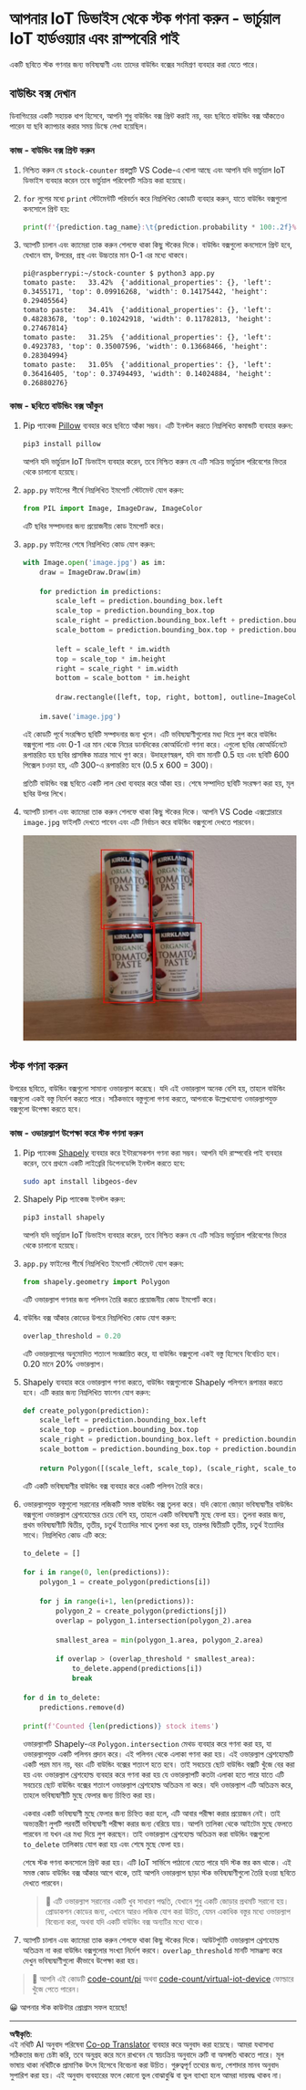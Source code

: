 <!--
CO_OP_TRANSLATOR_METADATA:
{
  "original_hash": "9c4320311c0f2c1884a6a21265d98a51",
  "translation_date": "2025-08-27T09:56:42+00:00",
  "source_file": "5-retail/lessons/2-check-stock-device/single-board-computer-count-stock.md",
  "language_code": "bn"
}
-->
# আপনার IoT ডিভাইস থেকে স্টক গণনা করুন - ভার্চুয়াল IoT হার্ডওয়্যার এবং রাস্পবেরি পাই

একটি ছবিতে স্টক গণনার জন্য ভবিষ্যদ্বাণী এবং তাদের বাউন্ডিং বক্সের সংমিশ্রণ ব্যবহার করা যেতে পারে।

## বাউন্ডিং বক্স দেখান

ডিবাগিংয়ের একটি সহায়ক ধাপ হিসেবে, আপনি শুধু বাউন্ডিং বক্স প্রিন্ট করাই নয়, বরং ছবিতে বাউন্ডিং বক্স আঁকতেও পারেন যা ছবি ক্যাপচার করার সময় ডিস্কে লেখা হয়েছিল।

### কাজ - বাউন্ডিং বক্স প্রিন্ট করুন

1. নিশ্চিত করুন যে `stock-counter` প্রকল্পটি VS Code-এ খোলা আছে এবং আপনি যদি ভার্চুয়াল IoT ডিভাইস ব্যবহার করেন তবে ভার্চুয়াল পরিবেশটি সক্রিয় করা হয়েছে।

1. `for` লুপের মধ্যে `print` স্টেটমেন্টটি পরিবর্তন করে নিম্নলিখিত কোডটি ব্যবহার করুন, যাতে বাউন্ডিং বক্সগুলো কনসোলে প্রিন্ট হয়:

    ```python
    print(f'{prediction.tag_name}:\t{prediction.probability * 100:.2f}%\t{prediction.bounding_box}')
    ```

1. অ্যাপটি চালান এবং ক্যামেরা তাক করুন শেলফে থাকা কিছু স্টকের দিকে। বাউন্ডিং বক্সগুলো কনসোলে প্রিন্ট হবে, যেখানে বাম, উপরের, প্রস্থ এবং উচ্চতার মান 0-1 এর মধ্যে থাকবে।

    ```output
    pi@raspberrypi:~/stock-counter $ python3 app.py 
    tomato paste:   33.42%  {'additional_properties': {}, 'left': 0.3455171, 'top': 0.09916268, 'width': 0.14175442, 'height': 0.29405564}
    tomato paste:   34.41%  {'additional_properties': {}, 'left': 0.48283678, 'top': 0.10242918, 'width': 0.11782813, 'height': 0.27467814}
    tomato paste:   31.25%  {'additional_properties': {}, 'left': 0.4923783, 'top': 0.35007596, 'width': 0.13668466, 'height': 0.28304994}
    tomato paste:   31.05%  {'additional_properties': {}, 'left': 0.36416405, 'top': 0.37494493, 'width': 0.14024884, 'height': 0.26880276}
    ```

### কাজ - ছবিতে বাউন্ডিং বক্স আঁকুন

1. Pip প্যাকেজ [Pillow](https://pypi.org/project/Pillow/) ব্যবহার করে ছবিতে আঁকা সম্ভব। এটি ইনস্টল করতে নিম্নলিখিত কমান্ডটি ব্যবহার করুন:

    ```sh
    pip3 install pillow
    ```

    আপনি যদি ভার্চুয়াল IoT ডিভাইস ব্যবহার করেন, তবে নিশ্চিত করুন যে এটি সক্রিয় ভার্চুয়াল পরিবেশের ভিতর থেকে চালানো হয়েছে।

1. `app.py` ফাইলের শীর্ষে নিম্নলিখিত ইমপোর্ট স্টেটমেন্ট যোগ করুন:

    ```python
    from PIL import Image, ImageDraw, ImageColor
    ```

    এটি ছবির সম্পাদনার জন্য প্রয়োজনীয় কোড ইমপোর্ট করে।

1. `app.py` ফাইলের শেষে নিম্নলিখিত কোড যোগ করুন:

    ```python
    with Image.open('image.jpg') as im:
        draw = ImageDraw.Draw(im)
    
        for prediction in predictions:
            scale_left = prediction.bounding_box.left
            scale_top = prediction.bounding_box.top
            scale_right = prediction.bounding_box.left + prediction.bounding_box.width
            scale_bottom = prediction.bounding_box.top + prediction.bounding_box.height
            
            left = scale_left * im.width
            top = scale_top * im.height
            right = scale_right * im.width
            bottom = scale_bottom * im.height
    
            draw.rectangle([left, top, right, bottom], outline=ImageColor.getrgb('red'), width=2)
    
        im.save('image.jpg')
    ```

    এই কোডটি পূর্বে সংরক্ষিত ছবিটি সম্পাদনার জন্য খুলে। এটি ভবিষ্যদ্বাণীগুলোর মধ্য দিয়ে লুপ করে বাউন্ডিং বক্সগুলো পায় এবং 0-1 এর মান থেকে নিচের ডানদিকের কোঅর্ডিনেট গণনা করে। এগুলো ছবির কোঅর্ডিনেটে রূপান্তরিত হয় ছবির প্রাসঙ্গিক মাত্রার সাথে গুণ করে। উদাহরণস্বরূপ, যদি বাম মানটি 0.5 হয় এবং ছবিটি 600 পিক্সেল চওড়া হয়, এটি 300-এ রূপান্তরিত হবে (0.5 x 600 = 300)।

    প্রতিটি বাউন্ডিং বক্স ছবিতে একটি লাল রেখা ব্যবহার করে আঁকা হয়। শেষে সম্পাদিত ছবিটি সংরক্ষণ করা হয়, মূল ছবির উপর লিখে।

1. অ্যাপটি চালান এবং ক্যামেরা তাক করুন শেলফে থাকা কিছু স্টকের দিকে। আপনি VS Code এক্সপ্লোরারে `image.jpg` ফাইলটি দেখতে পাবেন এবং এটি নির্বাচন করে বাউন্ডিং বক্সগুলো দেখতে পারবেন।

    ![4টি টমেটো পেস্টের ক্যান, প্রতিটির চারপাশে বাউন্ডিং বক্স](../../../../../translated_images/rpi-stock-with-bounding-boxes.b5540e2ecb7cd49f1271828d3be412671d950e87625c5597ea97c90f11e01097.bn.jpg)

## স্টক গণনা করুন

উপরের ছবিতে, বাউন্ডিং বক্সগুলো সামান্য ওভারল্যাপ করেছে। যদি এই ওভারল্যাপ অনেক বেশি হয়, তাহলে বাউন্ডিং বক্সগুলো একই বস্তু নির্দেশ করতে পারে। সঠিকভাবে বস্তুগুলো গণনা করতে, আপনাকে উল্লেখযোগ্য ওভারল্যাপযুক্ত বক্সগুলো উপেক্ষা করতে হবে।

### কাজ - ওভারল্যাপ উপেক্ষা করে স্টক গণনা করুন

1. Pip প্যাকেজ [Shapely](https://pypi.org/project/Shapely/) ব্যবহার করে ইন্টারসেকশন গণনা করা সম্ভব। আপনি যদি রাস্পবেরি পাই ব্যবহার করেন, তবে প্রথমে একটি লাইব্রেরি ডিপেনডেন্সি ইনস্টল করতে হবে:

    ```sh
    sudo apt install libgeos-dev
    ```

1. Shapely Pip প্যাকেজ ইনস্টল করুন:

    ```sh
    pip3 install shapely
    ```

    আপনি যদি ভার্চুয়াল IoT ডিভাইস ব্যবহার করেন, তবে নিশ্চিত করুন যে এটি সক্রিয় ভার্চুয়াল পরিবেশের ভিতর থেকে চালানো হয়েছে।

1. `app.py` ফাইলের শীর্ষে নিম্নলিখিত ইমপোর্ট স্টেটমেন্ট যোগ করুন:

    ```python
    from shapely.geometry import Polygon
    ```

    এটি ওভারল্যাপ গণনার জন্য পলিগন তৈরি করতে প্রয়োজনীয় কোড ইমপোর্ট করে।

1. বাউন্ডিং বক্স আঁকার কোডের উপরে নিম্নলিখিত কোড যোগ করুন:

    ```python
    overlap_threshold = 0.20
    ```

    এটি ওভারল্যাপের অনুমোদিত শতাংশ সংজ্ঞায়িত করে, যা বাউন্ডিং বক্সগুলো একই বস্তু হিসেবে বিবেচিত হবে। 0.20 মানে 20% ওভারল্যাপ।

1. Shapely ব্যবহার করে ওভারল্যাপ গণনা করতে, বাউন্ডিং বক্সগুলোকে Shapely পলিগনে রূপান্তর করতে হবে। এটি করার জন্য নিম্নলিখিত ফাংশন যোগ করুন:

    ```python
    def create_polygon(prediction):
        scale_left = prediction.bounding_box.left
        scale_top = prediction.bounding_box.top
        scale_right = prediction.bounding_box.left + prediction.bounding_box.width
        scale_bottom = prediction.bounding_box.top + prediction.bounding_box.height
    
        return Polygon([(scale_left, scale_top), (scale_right, scale_top), (scale_right, scale_bottom), (scale_left, scale_bottom)])
    ```

    এটি একটি ভবিষ্যদ্বাণীর বাউন্ডিং বক্স ব্যবহার করে একটি পলিগন তৈরি করে।

1. ওভারল্যাপযুক্ত বস্তুগুলো সরানোর লজিকটি সমস্ত বাউন্ডিং বক্স তুলনা করে। যদি কোনো জোড়া ভবিষ্যদ্বাণীর বাউন্ডিং বক্সগুলো ওভারল্যাপ থ্রেশহোল্ডের চেয়ে বেশি হয়, তাহলে একটি ভবিষ্যদ্বাণী মুছে ফেলা হয়। তুলনা করার জন্য, প্রথম ভবিষ্যদ্বাণীটি দ্বিতীয়, তৃতীয়, চতুর্থ ইত্যাদির সাথে তুলনা করা হয়, তারপর দ্বিতীয়টি তৃতীয়, চতুর্থ ইত্যাদির সাথে। নিম্নলিখিত কোড এটি করে:

    ```python
    to_delete = []

    for i in range(0, len(predictions)):
        polygon_1 = create_polygon(predictions[i])
    
        for j in range(i+1, len(predictions)):
            polygon_2 = create_polygon(predictions[j])
            overlap = polygon_1.intersection(polygon_2).area

            smallest_area = min(polygon_1.area, polygon_2.area)
    
            if overlap > (overlap_threshold * smallest_area):
                to_delete.append(predictions[i])
                break
    
    for d in to_delete:
        predictions.remove(d)

    print(f'Counted {len(predictions)} stock items')
    ```

    ওভারল্যাপটি Shapely-এর `Polygon.intersection` মেথড ব্যবহার করে গণনা করা হয়, যা ওভারল্যাপযুক্ত একটি পলিগন প্রদান করে। এই পলিগন থেকে এলাকা গণনা করা হয়। এই ওভারল্যাপ থ্রেশহোল্ডটি একটি পরম মান নয়, বরং এটি বাউন্ডিং বক্সের শতাংশ হতে হবে। তাই সবচেয়ে ছোট বাউন্ডিং বক্সটি খুঁজে বের করা হয় এবং ওভারল্যাপ থ্রেশহোল্ড ব্যবহার করে গণনা করা হয় যে ওভারল্যাপটি কতটা এলাকা হতে পারে যাতে এটি সবচেয়ে ছোট বাউন্ডিং বক্সের শতাংশ ওভারল্যাপ থ্রেশহোল্ড অতিক্রম না করে। যদি ওভারল্যাপ এটি অতিক্রম করে, তাহলে ভবিষ্যদ্বাণীটি মুছে ফেলার জন্য চিহ্নিত করা হয়।

    একবার একটি ভবিষ্যদ্বাণী মুছে ফেলার জন্য চিহ্নিত করা হলে, এটি আবার পরীক্ষা করার প্রয়োজন নেই। তাই অভ্যন্তরীণ লুপটি পরবর্তী ভবিষ্যদ্বাণী পরীক্ষা করার জন্য বেরিয়ে যায়। আপনি তালিকা থেকে আইটেম মুছে ফেলতে পারবেন না যখন এর মধ্য দিয়ে লুপ করছেন। তাই ওভারল্যাপ থ্রেশহোল্ড অতিক্রম করা বাউন্ডিং বক্সগুলো `to_delete` তালিকায় যোগ করা হয় এবং শেষে মুছে ফেলা হয়।

    শেষে স্টক গণনা কনসোলে প্রিন্ট করা হয়। এটি IoT সার্ভিসে পাঠানো যেতে পারে যদি স্টক স্তর কম থাকে। এই সমস্ত কোড বাউন্ডিং বক্স আঁকার আগে থাকে, তাই আপনি ওভারল্যাপ ছাড়া স্টক ভবিষ্যদ্বাণীগুলো তৈরি হওয়া ছবিতে দেখতে পারবেন।

    > 💁 এটি ওভারল্যাপ সরানোর একটি খুব সাধারণ পদ্ধতি, যেখানে শুধু একটি জোড়ার প্রথমটি সরানো হয়। প্রোডাকশন কোডের জন্য, এখানে আরও লজিক যোগ করা উচিত, যেমন একাধিক বস্তুর মধ্যে ওভারল্যাপ বিবেচনা করা, অথবা যদি একটি বাউন্ডিং বক্স অন্যটির মধ্যে থাকে।

1. অ্যাপটি চালান এবং ক্যামেরা তাক করুন শেলফে থাকা কিছু স্টকের দিকে। আউটপুটটি ওভারল্যাপ থ্রেশহোল্ড অতিক্রম না করা বাউন্ডিং বক্সগুলোর সংখ্যা নির্দেশ করবে। `overlap_threshold` মানটি সামঞ্জস্য করে দেখুন ভবিষ্যদ্বাণীগুলো কীভাবে উপেক্ষা করা হয়।

> 💁 আপনি এই কোডটি [code-count/pi](../../../../../5-retail/lessons/2-check-stock-device/code-count/pi) অথবা [code-count/virtual-iot-device](../../../../../5-retail/lessons/2-check-stock-device/code-count/virtual-iot-device) ফোল্ডারে খুঁজে পেতে পারেন।

😀 আপনার স্টক কাউন্টার প্রোগ্রাম সফল হয়েছে!

---

**অস্বীকৃতি**:  
এই নথিটি AI অনুবাদ পরিষেবা [Co-op Translator](https://github.com/Azure/co-op-translator) ব্যবহার করে অনুবাদ করা হয়েছে। আমরা যথাসাধ্য সঠিকতার জন্য চেষ্টা করি, তবে অনুগ্রহ করে মনে রাখবেন যে স্বয়ংক্রিয় অনুবাদে ত্রুটি বা অসঙ্গতি থাকতে পারে। মূল ভাষায় থাকা নথিটিকে প্রামাণিক উৎস হিসেবে বিবেচনা করা উচিত। গুরুত্বপূর্ণ তথ্যের জন্য, পেশাদার মানব অনুবাদ সুপারিশ করা হয়। এই অনুবাদ ব্যবহারের ফলে কোনো ভুল বোঝাবুঝি বা ভুল ব্যাখ্যা হলে আমরা দায়বদ্ধ থাকব না।